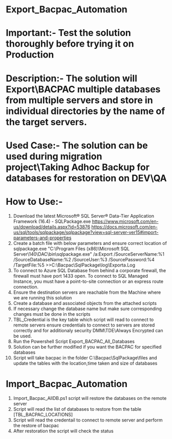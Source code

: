 # Export_Bacpac_Automation
# Important:-    Test the solution thoroughly before trying it on Production 
# Description:-  The solution will Export\BACPAC multiple databases from multiple servers and store in individual directories by the name of the target servers.
# Used Case:-        The solution can be used during migration project\Taking Adhoc Backup for databases for restoration on DEV\QA
# How to Use:-
1. Download the latest Microsoft® SQL Server® Data-Tier Application Framework (16.4)  - SQLPackage.exe https://www.microsoft.com/en-us/download/details.aspx?id=53876
    https://docs.microsoft.com/en-us/sql/tools/sqlpackage/sqlpackage?view=sql-server-ver15#import-parameters-and-properties
2. Create a batch file with below parameters and ensure correct location of sqlpackage.exe
    "C:\Program Files (x86)\Microsoft SQL Server\140\DAC\bin\sqlpackage.exe" /a:Export /SourceServerName:%1 /SourceDatabaseName:%2 /SourceUser:%3 /SourcePassword:%4 /TargetFile:%5      >>C:\Bacpac\SqlPackage\log\Exporta.Log
3.  To connect to Azure SQL Database from behind a corporate firewall, the firewall must have port 1433 open. To connect to SQL Managed Instance, you must have a point-to-site     connection or an express route connection.
4.  Ensure the destination servers are reachable from the Machine where we are running this solution
5.  Create a database and associated objects from the attached scripts
6.  If necessary change the database name but make sure corresponding changes must be done in the scripts
7.  TBL_Credential is the key table which script will read to connect to remote servers ensure credentials to connect to servers are stored correctly and for additionaly security DMM\TDE\Always Encrypted can be used.
8.  Run the Powershell Script Export_BACPAC_All_Databases
9.  Solution can be further modified if you want the BACPAC for specified databases
10.  Script will take bacpac in the folder C:\Bacpac\SqlPackage\files and update the tables with the location,time taken and size of databases

# Import_Bacpac_Automation
1. Import_Bacpac_AllDB.ps1 script will restore the databases on the remote server
2. Script will read the list of databases to restore from the table [TBL_BACPAC_LOCATIONS]
3. Script will read the credentail to connect to remote server and perform the restore of bacpac
4. After restoration the script will check the status

